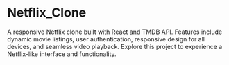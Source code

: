 # Netflix_Clone
A responsive Netflix clone built with React and TMDB API. Features include dynamic movie listings, user authentication, responsive design for all devices, and seamless video playback. Explore this project to experience a Netflix-like interface and functionality.
